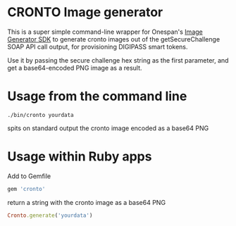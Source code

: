 # CRONTO Image generator

This is a super simple command-line wrapper for Onespan's [Image Generator SDK][Onespan-IMG-SDK]
to generate cronto images out of the getSecureChallenge SOAP API call output, for provisioning
DIGIPASS smart tokens.

Use it by passing the secure challenge hex string as the first parameter, and get a base64-encoded
PNG image as a result.

# Usage from the command line

```
./bin/cronto yourdata
```

spits on standard output the cronto image encoded as a base64 PNG

# Usage within Ruby apps

Add to Gemfile

```ruby
gem 'cronto'
```

return a string with the cronto image as a base64 PNG

```ruby
Cronto.generate('yourdata')
```

[Onespan-IMG-SDK]: https://community.onespan.com/documentation/mobile-security-suite/guides/integration-guides/developer/generate-crontosign-and-cronto-dynamic-images-image-generator-sdk
